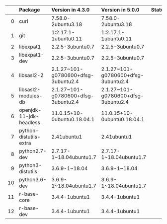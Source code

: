<!-- markdown-link-check-disable -->

|    | Package                 | Version in 4.3.0                    | Version in 5.0.0                    | Status   |
|---:|:------------------------|:------------------------------------|:------------------------------------|:---------|
|  0 | curl                    | 7.58.0-2ubuntu3.18                  | 7.58.0-2ubuntu3.18                  |          |
|  1 | git                     | 1:2.17.1-1ubuntu0.11                | 1:2.17.1-1ubuntu0.11                |          |
|  2 | libexpat1               | 2.2.5-3ubuntu0.7                    | 2.2.5-3ubuntu0.7                    |          |
|  3 | libexpat1-dev           | 2.2.5-3ubuntu0.7                    | 2.2.5-3ubuntu0.7                    |          |
|  4 | libsasl2-2              | 2.1.27~101-g0780600+dfsg-3ubuntu2.4 | 2.1.27~101-g0780600+dfsg-3ubuntu2.4 |          |
|  5 | libsasl2-modules-db     | 2.1.27~101-g0780600+dfsg-3ubuntu2.4 | 2.1.27~101-g0780600+dfsg-3ubuntu2.4 |          |
|  6 | openjdk-11-jdk-headless | 11.0.15+10-0ubuntu0.18.04.1         | 11.0.15+10-0ubuntu0.18.04.1         |          |
|  7 | python-distutils-extra  | 2.41ubuntu1                         | 2.41ubuntu1                         |          |
|  8 | python2.7-dev           | 2.7.17-1~18.04ubuntu1.7             | 2.7.17-1~18.04ubuntu1.7             |          |
|  9 | python3-distutils       | 3.6.9-1~18.04                       | 3.6.9-1~18.04                       |          |
| 10 | python3.6-dev           | 3.6.9-1~18.04ubuntu1.7              | 3.6.9-1~18.04ubuntu1.7              |          |
| 11 | r-base-core             | 3.4.4-1ubuntu1                      | 3.4.4-1ubuntu1                      |          |
| 12 | r-base-dev              | 3.4.4-1ubuntu1                      | 3.4.4-1ubuntu1                      |          |